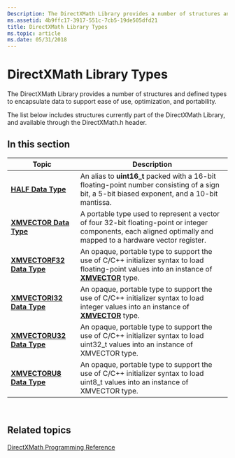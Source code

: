 ```yaml
---
Description: The DirectXMath Library provides a number of structures and defined types to encapsulate data to support ease of use, optimization, and portability.
ms.assetid: 4b9ffc17-3917-551c-7cb5-19de505dfd21
title: DirectXMath Library Types
ms.topic: article
ms.date: 05/31/2018
---
```


# DirectXMath Library Types

The DirectXMath Library provides a number of structures and defined types to encapsulate data to support ease of use, optimization, and portability.

The list below includes structures currently part of the DirectXMath Library, and available through the DirectXMath.h header.

## In this section



| Topic                                                             | Description                                                                                                                                                                       |
|-------------------------------------------------------------------|-----------------------------------------------------------------------------------------------------------------------------------------------------------------------------------|
| [**HALF Data Type**](half-data-type.md)<br/>               | An alias to **uint16\_t** packed with a 16-bit floating-point number consisting of a sign bit, a 5-bit biased exponent, and a 10-bit mantissa.<br/>                         |
| [**XMVECTOR Data Type**](xmvector-data-type.md)<br/>       | A portable type used to represent a vector of four 32-bit floating-point or integer components, each aligned optimally and mapped to a hardware vector register.<br/>       |
| [**XMVECTORF32 Data Type**](xmvectorf32-data-type.md)<br/> | An opaque, portable type to support the use of C/C++ initializer syntax to load floating-point values into an instance of [**XMVECTOR**](xmvector-data-type.md) type.<br/> |
| [**XMVECTORI32 Data Type**](xmvectori32-data-type.md)<br/> | An opaque, portable type to support the use of C/C++ initializer syntax to load integer values into an instance of [**XMVECTOR**](xmvector-data-type.md) type.<br/>        |
| [**XMVECTORU32 Data Type**](xmvectoru32-data-type.md)<br/> | An opaque, portable type to support the use of C/C++ initializer syntax to load uint32\_t values into an instance of XMVECTOR type.<br/>                                    |
| [**XMVECTORU8 Data Type**](xmvectoru8-data-type.md)<br/>   | An opaque, portable type to support the use of C/C++ initializer syntax to load uint8\_t values into an instance of XMVECTOR type.<br/>                                     |



 

## Related topics

<dl> <dt>

[DirectXMath Programming Reference](ovw-xnamath-reference.md)
</dt> </dl>

 

 




